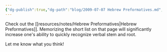 ```yaml
---
{"dg-publish":true,"dg-path":"blog/2009-07-07 Hebrew Preformatives.md","permalink":"/blog/2009-07-07-hebrew-preformatives/","tags":["paradigms","hebrew","old-testament"],"noteIcon":"","created":"2009-07-07"}
---
```



Check out the [[resources/notes/Hebrew Preformatives\|Hebrew Preformatives]]. Memorizing the short list on that page will significantly increase one's ability to quickly recognize verbal stem and root.

Let me know what you think!
